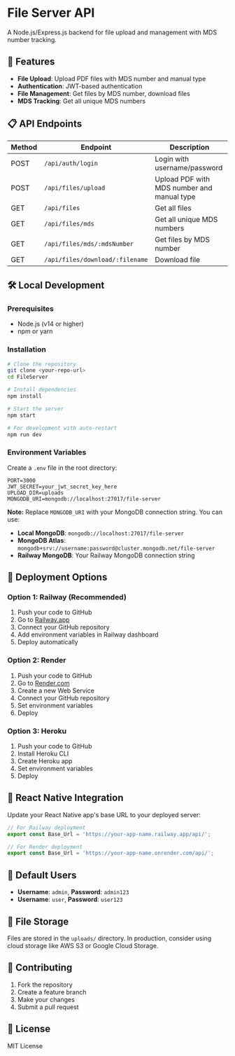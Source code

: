 # File Server API

A Node.js/Express.js backend for file upload and management with MDS number tracking.

## 🚀 Features

- **File Upload**: Upload PDF files with MDS number and manual type
- **Authentication**: JWT-based authentication
- **File Management**: Get files by MDS number, download files
- **MDS Tracking**: Get all unique MDS numbers

## 📋 API Endpoints

| Method | Endpoint | Description |
|--------|----------|-------------|
| POST | `/api/auth/login` | Login with username/password |
| POST | `/api/files/upload` | Upload PDF with MDS number and manual type |
| GET | `/api/files` | Get all files |
| GET | `/api/files/mds` | Get all unique MDS numbers |
| GET | `/api/files/mds/:mdsNumber` | Get files by MDS number |
| GET | `/api/files/download/:filename` | Download file |

## 🛠️ Local Development

### Prerequisites
- Node.js (v14 or higher)
- npm or yarn

### Installation
```bash
# Clone the repository
git clone <your-repo-url>
cd FileServer

# Install dependencies
npm install

# Start the server
npm start

# For development with auto-restart
npm run dev
```

### Environment Variables
Create a `.env` file in the root directory:
```env
PORT=3000
JWT_SECRET=your_jwt_secret_key_here
UPLOAD_DIR=uploads
MONGODB_URI=mongodb://localhost:27017/file-server
```

**Note:** Replace `MONGODB_URI` with your MongoDB connection string. You can use:
- **Local MongoDB**: `mongodb://localhost:27017/file-server`
- **MongoDB Atlas**: `mongodb+srv://username:password@cluster.mongodb.net/file-server`
- **Railway MongoDB**: Your Railway MongoDB connection string

## 🚀 Deployment Options

### Option 1: Railway (Recommended)
1. Push your code to GitHub
2. Go to [Railway.app](https://railway.app)
3. Connect your GitHub repository
4. Add environment variables in Railway dashboard
5. Deploy automatically

### Option 2: Render
1. Push your code to GitHub
2. Go to [Render.com](https://render.com)
3. Create a new Web Service
4. Connect your GitHub repository
5. Set environment variables
6. Deploy

### Option 3: Heroku
1. Push your code to GitHub
2. Install Heroku CLI
3. Create Heroku app
4. Set environment variables
5. Deploy

## 📱 React Native Integration

Update your React Native app's base URL to your deployed server:

```javascript
// For Railway deployment
export const Base_Url = 'https://your-app-name.railway.app/api/';

// For Render deployment
export const Base_Url = 'https://your-app-name.onrender.com/api/';
```

## 🔐 Default Users

- **Username**: `admin`, **Password**: `admin123`
- **Username**: `user`, **Password**: `user123`

## 📁 File Storage

Files are stored in the `uploads/` directory. In production, consider using cloud storage like AWS S3 or Google Cloud Storage.

## 🤝 Contributing

1. Fork the repository
2. Create a feature branch
3. Make your changes
4. Submit a pull request

## 📄 License

MIT License 